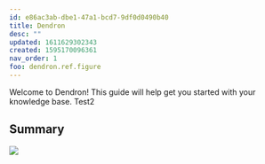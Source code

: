```yaml
---
id: e86ac3ab-dbe1-47a1-bcd7-9df0d0490b40
title: Dendron
desc: ""
updated: 1611629302343
created: 1595170096361
nav_order: 1
foo: dendron.ref.figure
---
```


Welcome to Dendron! This guide will help get you started with your knowledge base.
Test2

## Summary

![](/assets/images/2020-12-16-11-37-05.png)
